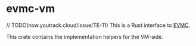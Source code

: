 # evmc-vm

// TODO(now.youtrack.cloud/issue/TE-11)
This is a Rust interface to [EVMC](https://github.com/rgeraldes24/evmc).

This crate contains the implementation helpers for the VM-side.
